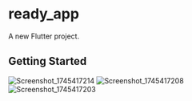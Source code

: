 # ready_app

A new Flutter project.

## Getting Started


![Screenshot_1745417214](https://github.com/user-attachments/assets/0bc1f649-ec1d-452c-9327-ddaae4eb8ba0)
![Screenshot_1745417208](https://github.com/user-attachments/assets/82c6b606-7935-4cf8-bd7f-3bb1ca367934)
![Screenshot_1745417203](https://github.com/user-attachments/assets/b4fe01f5-4d67-4b47-b2a2-1333d43f5060)
